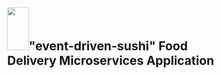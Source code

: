 # <img src="https://icons-for-free.com/iconfiles/png/512/sushi-1320568027512378083.png" width="50" height="100">"event-driven-sushi" Food Delivery Microservices Application
